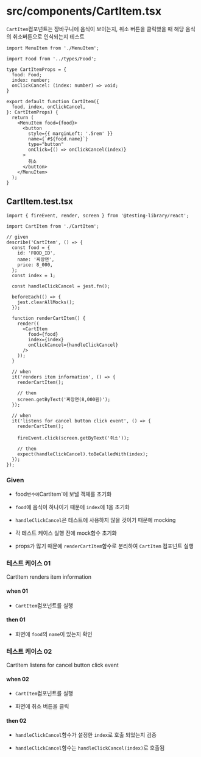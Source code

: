 # src/components/CartItem.tsx

`CartItem`컴포넌트는 장바구니에 음식이 보이는지, 취소 버튼을 클릭했을 때 해당 음식의 취소버튼으로 인식되는지 테스트

```tsx
import MenuItem from './MenuItem';

import Food from '../types/Food';

type CartItemProps = {
  food: Food;
  index: number;
  onClickCancel: (index: number) => void;
}

export default function CartItem({
  food, index, onClickCancel,
}: CartItemProps) {
  return (
    <MenuItem food={food}>
      <button
        style={{ marginLeft: '.5rem' }}
        name={`#${food.name}`}
        type="button"
        onClick={() => onClickCancel(index)}
      >
        취소
      </button>
    </MenuItem>
  );
}
```

## CartItem.test.tsx

```tsx
import { fireEvent, render, screen } from '@testing-library/react';

import CartItem from './CartItem';

// given
describe('CartItem', () => {
  const food = {
    id: 'FOOD_ID',
    name: '짜장면',
    price: 8_000,
  };
  const index = 1;

  const handleClickCancel = jest.fn();

  beforeEach(() => {
    jest.clearAllMocks();
  });

  function renderCartItem() {
    render((
      <CartItem
        food={food}
        index={index}
        onClickCancel={handleClickCancel}
      />
    ));
  }

  // when
  it('renders item information', () => {
    renderCartItem();

    // then
    screen.getByText('짜장면(8,000원)');
  });

  // when
  it('listens for cancel button click event', () => {
    renderCartItem();

    fireEvent.click(screen.getByText('취소'));

    // then
    expect(handleClickCancel).toBeCalledWith(index);
  });
});
```

### Given

- food` 변수에 `CartItem`에 보낼 객체를 초기화

- `food`에 음식이 하나이기 때문에 `index`에 1을 초기화

- `handleClickCancel`은 테스트에 사용하지 않을 것이기 때문에 mocking

- 각 테스트 케이스 실행 전에 mock함수 초기화

- props가 많기 때문에 `renderCartItem`함수로 분리하여 `CartItem` 컴포넌트 실행

### 테스트 케이스 01

CartItem renders item information

#### when 01

- `CartItem`컴포넌트를 실행

#### then 01

- 화면에 `food`의 `name`이 있는지 확인

### 테스트 케이스 02

CartItem listens for cancel button click event

#### when 02

- `CartItem`컴포넌트를 실행

- 화면에 취소 버튼을 클릭

#### then 02

- `handleClickCancel`함수가 설정한 `index`로 호출 되었는지 검증

- `handleClickCancel`함수는 `handleClickCancel(index)`로 호출됨
